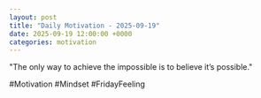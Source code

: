 ```yaml
---
layout: post
title: "Daily Motivation - 2025-09-19"
date: 2025-09-19 12:00:00 +0000
categories: motivation
---
```


"The only way to achieve the impossible is to believe it’s possible."

#Motivation #Mindset #FridayFeeling
